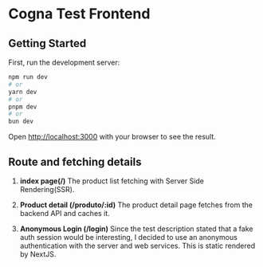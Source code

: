 # Cogna Test Frontend

## Getting Started

First, run the development server:

```bash
npm run dev
# or
yarn dev
# or
pnpm dev
# or
bun dev
```

Open [http://localhost:3000](http://localhost:3000) with your browser to see the result.

## Route and fetching details

1. **index page(/)**
    The product list fetching with Server Side Rendering(SSR).

2. **Product detail (/produto/:id)**
    The product detail page fetches from the backend API and caches it.

3. **Anonymous Login (/login)**
    Since the test description stated that a fake auth session would be interesting, I decided to use an anonymous authentication with the server and web services. This is static rendered by NextJS.